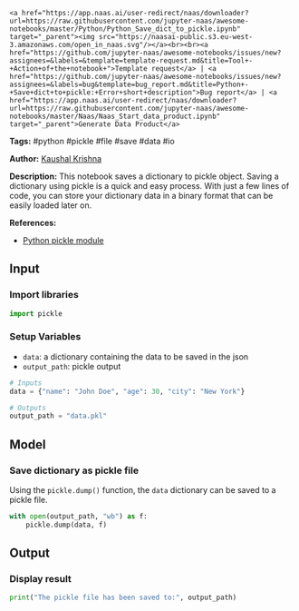    <a href="https://app.naas.ai/user-redirect/naas/downloader?url=https://raw.githubusercontent.com/jupyter-naas/awesome-notebooks/master/Python/Python_Save_dict_to_pickle.ipynb" target="_parent"><img src="https://naasai-public.s3.eu-west-3.amazonaws.com/open_in_naas.svg"/></a><br><br><a href="https://github.com/jupyter-naas/awesome-notebooks/issues/new?assignees=&labels=&template=template-request.md&title=Tool+-+Action+of+the+notebook+">Template request</a> | <a href="https://github.com/jupyter-naas/awesome-notebooks/issues/new?assignees=&labels=bug&template=bug_report.md&title=Python+-+Save+dict+to+pickle:+Error+short+description">Bug report</a> | <a href="https://app.naas.ai/user-redirect/naas/downloader?url=https://raw.githubusercontent.com/jupyter-naas/awesome-notebooks/master/Naas/Naas_Start_data_product.ipynb" target="_parent">Generate Data Product</a>

**Tags:** #python #pickle #file #save #data #io

**Author:** [Kaushal Krishna](https://www.linkedin.com/in/kaushal-krishna-a48959153/)

**Description:** This notebook saves a dictionary to pickle object. Saving a dictionary using pickle is a quick and easy process. With just a few lines of code, you can store your dictionary data in a binary format that can be easily loaded later on.

**References:**
- [Python pickle module](https://docs.python.org/3/library/pickle.html)

## Input

### Import libraries


```python
import pickle
```

### Setup Variables
- `data`: a dictionary containing the data to be saved in the json 
- `output_path`: pickle output


```python
# Inputs
data = {"name": "John Doe", "age": 30, "city": "New York"}

# Outputs
output_path = "data.pkl"
```

## Model

### Save dictionary as pickle file

Using the `pickle.dump()` function, the `data` dictionary can be saved to a pickle file.


```python
with open(output_path, "wb") as f:
    pickle.dump(data, f)
```

## Output

### Display result


```python
print("The pickle file has been saved to:", output_path)
```
